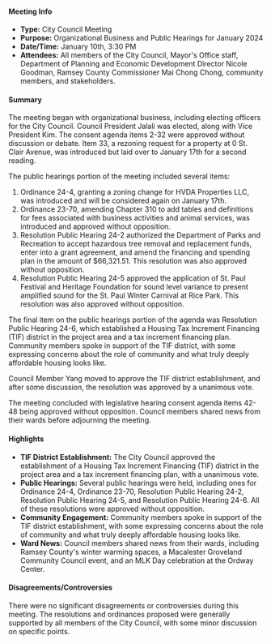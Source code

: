 #### Meeting Info
* **Type:** City Council Meeting
* **Purpose:** Organizational Business and Public Hearings for January 2024
* **Date/Time:** January 10th, 3:30 PM
* **Attendees:** All members of the City Council, Mayor's Office staff, Department of Planning and Economic Development Director Nicole Goodman, Ramsey County Commissioner Mai Chong Chong, community members, and stakeholders.

#### Summary

The meeting began with organizational business, including electing officers for the City Council. Council President Jalali was elected, along with Vice President Kim. The consent agenda items 2-32 were approved without discussion or debate. Item 33, a rezoning request for a property at 0 St. Clair Avenue, was introduced but laid over to January 17th for a second reading.

The public hearings portion of the meeting included several items:

1. Ordinance 24-4, granting a zoning change for HVDA Properties LLC, was introduced and will be considered again on January 17th.
2. Ordinance 23-70, amending Chapter 310 to add tables and definitions for fees associated with business activities and animal services, was introduced and approved without opposition.
3. Resolution Public Hearing 24-2 authorized the Department of Parks and Recreation to accept hazardous tree removal and replacement funds, enter into a grant agreement, and amend the financing and spending plan in the amount of $66,321.51. This resolution was also approved without opposition.
4. Resolution Public Hearing 24-5 approved the application of St. Paul Festival and Heritage Foundation for sound level variance to present amplified sound for the St. Paul Winter Carnival at Rice Park. This resolution was also approved without opposition.

The final item on the public hearings portion of the agenda was Resolution Public Hearing 24-6, which established a Housing Tax Increment Financing (TIF) district in the project area and a tax increment financing plan. Community members spoke in support of the TIF district, with some expressing concerns about the role of community and what truly deeply affordable housing looks like.

Council Member Yang moved to approve the TIF district establishment, and after some discussion, the resolution was approved by a unanimous vote.

The meeting concluded with legislative hearing consent agenda items 42-48 being approved without opposition. Council members shared news from their wards before adjourning the meeting.

#### Highlights

* **TIF District Establishment:** The City Council approved the establishment of a Housing Tax Increment Financing (TIF) district in the project area and a tax increment financing plan, with a unanimous vote.
* **Public Hearings:** Several public hearings were held, including ones for Ordinance 24-4, Ordinance 23-70, Resolution Public Hearing 24-2, Resolution Public Hearing 24-5, and Resolution Public Hearing 24-6. All of these resolutions were approved without opposition.
* **Community Engagement:** Community members spoke in support of the TIF district establishment, with some expressing concerns about the role of community and what truly deeply affordable housing looks like.
* **Ward News:** Council members shared news from their wards, including Ramsey County's winter warming spaces, a Macalester Groveland Community Council event, and an MLK Day celebration at the Ordway Center.

#### Disagreements/Controversies

There were no significant disagreements or controversies during this meeting. The resolutions and ordinances proposed were generally supported by all members of the City Council, with some minor discussion on specific points.

